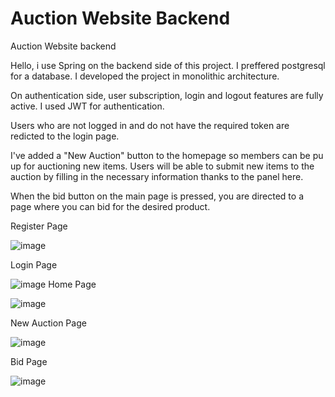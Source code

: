 # Auction Website Backend

Auction Website backend

Hello, i use Spring on the backend side of this project. I preffered postgresql for a database. I developed the project in monolithic architecture.

On authentication side, user subscription, login and logout features are fully active. I used JWT for authentication.

Users who are not logged in and do not have the required token are redicted to the login page.

I've added a "New Auction" button to the homepage so members can be pu up for auctioning new items. Users will be able to submit new items to the auction by filling in the necessary information thanks to the panel here.

When the bid button on the main page is pressed, you are directed to a page where you can bid for the desired product.

Register Page

![image](https://user-images.githubusercontent.com/55889142/229372786-5388a0b6-4cfe-4d81-9773-4b4a14439e06.png)

Login Page

![image](https://user-images.githubusercontent.com/55889142/229371057-a3ce6a4d-1cdb-471f-ada4-e79309cee73f.png)
Home Page

![image](https://user-images.githubusercontent.com/55889142/229372771-148d970f-c598-4b55-ac13-9e87916f5549.png)

New Auction Page

![image](https://user-images.githubusercontent.com/55889142/229372757-937829dc-533c-49d0-88f9-15832cda83e1.png)

Bid Page

![image](https://user-images.githubusercontent.com/55889142/229372838-2ceb97ba-34f3-47f8-ac84-d9212e5e5883.png)
